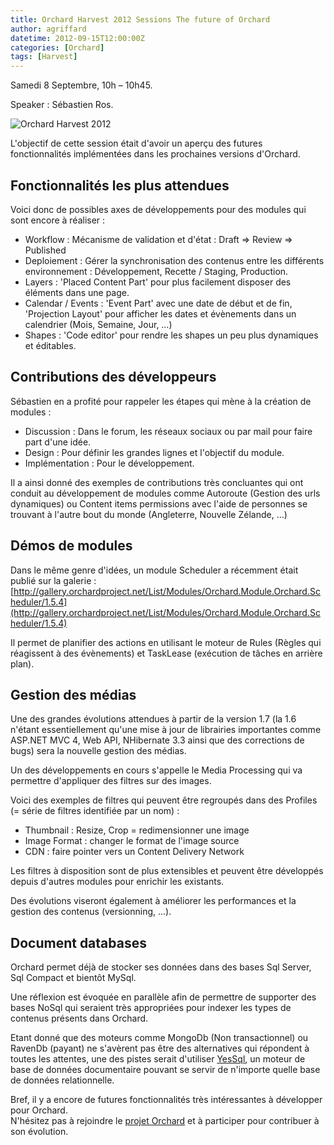 ```yaml
---
title: Orchard Harvest 2012 Sessions The future of Orchard
author: agriffard
datetime: 2012-09-15T12:00:00Z
categories: [Orchard]
tags: [Harvest]
---
```


Samedi 8 Septembre, 10h – 10h45.

Speaker : Sébastien Ros.

![Orchard Harvest 2012](/assets/blog/Harvest/2012/OrchardHarvest2012_2.jpg)

L'objectif de cette session était d'avoir un aperçu des futures fonctionnalités implémentées dans les prochaines versions d'Orchard.

## Fonctionnalités les plus attendues

Voici donc de possibles axes de développements pour des modules qui sont encore à réaliser :

- Workflow : Mécanisme de validation et d'état : Draft =&gt; Review =&gt; Published
- Deploiement : Gérer la synchronisation des contenus entre les différents environnement : Développement, Recette / Staging, Production.
- Layers : 'Placed Content Part' pour plus facilement disposer des éléments dans une page.
- Calendar / Events : 'Event Part' avec une date de début et de fin, 'Projection Layout' pour afficher les dates et évènements dans un calendrier (Mois, Semaine, Jour, …)
- Shapes : 'Code editor' pour rendre les shapes un peu plus dynamiques et éditables.

## Contributions des développeurs

Sébastien en a profité pour rappeler les étapes qui mène à la création de modules :

- Discussion : Dans le forum, les réseaux sociaux ou par mail pour faire part d'une idée.
- Design : Pour définir les grandes lignes et l'objectif du module.
- Implémentation : Pour le développement.

Il a ainsi donné des exemples de contributions très concluantes qui ont conduit au développement de modules comme Autoroute (Gestion des urls dynamiques) ou Content items permissions avec l'aide de personnes se trouvant à l'autre bout du monde (Angleterre, Nouvelle Zélande, …)

## Démos de modules

Dans le même genre d'idées, un module Scheduler a récemment était publié sur la galerie : [http://gallery.orchardproject.net/List/Modules/Orchard.Module.Orchard.Scheduler/1.5.4](http://gallery.orchardproject.net/List/Modules/Orchard.Module.Orchard.Scheduler/1.5.4)

Il permet de planifier des actions en utilisant le moteur de Rules (Règles qui réagissent à des évènements) et TaskLease (exécution de tâches en arrière plan).

## Gestion des médias

Une des grandes évolutions attendues à partir de la version 1.7 (la 1.6 n'étant essentiellement qu'une mise à jour de librairies importantes comme ASP.NET MVC 4, Web API, NHibernate 3.3 ainsi que des corrections de bugs) sera la nouvelle gestion des médias.

Un des développements en cours s'appelle le Media Processing qui va permettre d'appliquer des filtres sur des images.

Voici des exemples de filtres qui peuvent être regroupés dans des Profiles (= série de filtres identifiée par un nom) :

- Thumbnail : Resize, Crop = redimensionner une image
- Image Format : changer le format de l'image source
- CDN : faire pointer vers un Content Delivery Network

Les filtres à disposition sont de plus extensibles et peuvent être développés depuis d'autres modules pour enrichir les existants.

Des évolutions viseront également à améliorer les performances et la gestion des contenus (versionning, …).

## Document databases

Orchard permet déjà de stocker ses données dans des bases Sql Server, Sql Compact et bientôt MySql.

Une réflexion est évoquée en parallèle afin de permettre de supporter des bases NoSql qui seraient très appropriées pour indexer les types de contenus présents dans Orchard.

Etant donné que des moteurs comme MongoDb (Non transactionnel) ou RavenDb (payant) ne s'avèrent pas être des alternatives qui répondent à toutes les attentes, une des pistes serait d'utiliser [YesSql](https://github.com/sebastienros/yessql), un moteur de base de données documentaire pouvant se servir de n'importe quelle base de données relationnelle.

Bref, il y a encore de futures fonctionnalités très intéressantes à développer pour Orchard.  
N'hésitez pas à rejoindre le [projet Orchard](http://orchardproject.net/) et à participer pour contribuer à son évolution.
